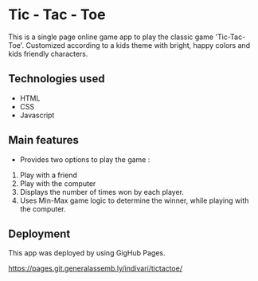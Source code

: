 # Tic - Tac - Toe

This is a single page online game app to play the classic game 'Tic-Tac-Toe'. Customized according to a kids theme with bright, happy colors and kids friendly characters.

## Technologies used

- HTML
- CSS
- Javascript

## Main features

- Provides two options to play the game :
 1. Play with a friend
 2. Play with the computer
 3. Displays the number of times won by each player.
 4. Uses Min-Max game logic to determine the winner, while playing with the computer.

## Deployment

This app was deployed by using GigHub Pages.

https://pages.git.generalassemb.ly/indivari/tictactoe/
